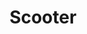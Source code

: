 ---
title: Scooter
date: 
draft: false

# descripcion
description : Dije de plata 925

materials: Plata 925

color: Plateado

dimensions: 2,5cm ancho

code: 02-14-0672

type: "Dijes"

categories: []

price: $10.550,00

price_eftvo: $8.970,00

# Images
# first image will be shown in the product page
images:
  # - image: "images/path_to_image"
  # La ubicacion de las imagenes es imagenes/Dijes/Dijes.Plata/02-14-0672-scooter
  - image: "./images/dijes/plata/02-14-0672.JPG"
---